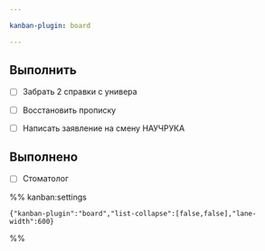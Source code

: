 ```yaml
---

kanban-plugin: board

---
```


## Выполнить

- [ ] Забрать 2 справки с универа
- [ ] Восстановить прописку
- [ ] Написать заявление на смену НАУЧРУКА


## Выполнено

- [ ] Стоматолог




%% kanban:settings
```
{"kanban-plugin":"board","list-collapse":[false,false],"lane-width":600}
```
%%